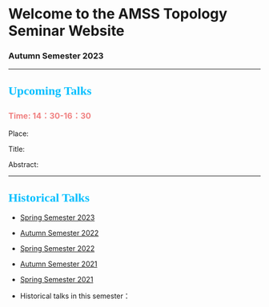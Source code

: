 # Welcome to the AMSS Topology Seminar Website 

### Autumn Semester 2023

-------------------------------------------------------------------------------------------
## <font color=DeepSkyBlue size=5 face="黑体">Upcoming Talks</font>


### <font color=Peru size=3>  </font>

### <font color=LightCoral size=3>Time: 14：30-16：30 </font>

Place: 

Title: 


Abstract: 

-------------------------------------------------------------------------------------------




## <font color=DeepSkyBlue size=5 face="黑体">Historical Talks</font>

-	[Spring Semester 2023](https://hrzsea.github.io/AMSS-Topology-Seminar-2023Spring/) 
-	[Autumn Semester 2022](https://hrzsea.github.io/AMSS-Topology-Seminar-2022Autumn/)  
-	[Spring Semester 2022](https://hrzsea.github.io/AMSS-Topology-Seminar-2022Spring/) 
-	[Autumn Semester 2021](https://hrzsea.github.io/AMSS-Topology-Seminar-2021Autumn/) 
-	[Spring Semester 2021](https://hrzsea.github.io/AMSS-Topology-Seminar-2021Spring/) 

-	Historical talks in this semester：






